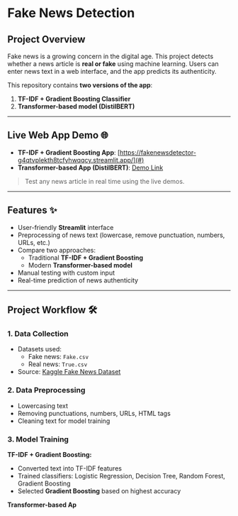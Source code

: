 # Fake News Detection 

## Project Overview
Fake news is a growing concern in the digital age. This project detects whether a news article is **real or fake** using machine learning. Users can enter news text in a web interface, and the app predicts its authenticity.  

This repository contains **two versions of the app**:  
1. **TF-IDF + Gradient Boosting Classifier**  
2. **Transformer-based model (DistilBERT)**  

---

## Live Web App Demo 🌐
- **TF-IDF + Gradient Boosting App**: [https://fakenewsdetector-g4qtvplekth8tcfyhwqqcy.streamlit.app/](#)  
- **Transformer-based App (DistilBERT)**: [Demo Link](#)  

> Test any news article in real time using the live demos.

---

## Features ✨
- User-friendly **Streamlit** interface  
- Preprocessing of news text (lowercase, remove punctuation, numbers, URLs, etc.)  
- Compare two approaches:  
  - Traditional **TF-IDF + Gradient Boosting**  
  - Modern **Transformer-based model**  
- Manual testing with custom input  
- Real-time prediction of news authenticity  

---

## Project Workflow 🛠️

### 1. Data Collection
- Datasets used:  
  - Fake news: `Fake.csv`  
  - Real news: `True.csv`  
- Source: [Kaggle Fake News Dataset](https://www.kaggle.com/datasets/jainpooja/fake-news-detection)

### 2. Data Preprocessing
- Lowercasing text  
- Removing punctuations, numbers, URLs, HTML tags  
- Cleaning text for model training  

### 3. Model Training
**TF-IDF + Gradient Boosting:**  
- Converted text into TF-IDF features  
- Trained classifiers: Logistic Regression, Decision Tree, Random Forest, Gradient Boosting  
- Selected **Gradient Boosting** based on highest accuracy  

**Transformer-based Ap**
